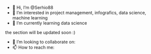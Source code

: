 - 👋 Hi, I’m @Serhio88
- 👀 I’m interested in project management, infografics, data science, machine learning
- 🌱 I’m currently learning data science

the section will be updated soon :)
- 💞️ I’m looking to collaborate on: 
- 📫 How to reach me:



<!---
Serhio88/Serhio88 is a ✨ special ✨ repository because its `README.md` (this file) appears on your GitHub profile.
You can click the Preview link to take a look at your changes.
--->
